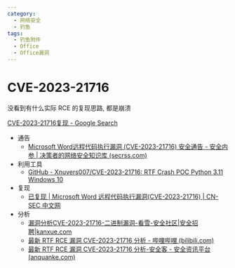 ```yaml
---
category:
  - 网络安全
  - 钓鱼
tags:
  - 钓鱼附件
  - Office
  - Office漏洞
---
```


# CVE-2023-21716

没看到有什么实际 RCE 的复现思路, 都是崩溃

[CVE-2023-21716复现 - Google Search](https://www.google.com/search?q=+CVE-2023-21716复现&sca_esv=b0587616288d9197&sxsrf=ADLYWILHpwP_oDl8nvyz02ZYok2pQ7miMQ%3A1719560508814&source=hp&ei=PGl-ZoKCMMKO2roPnvuN-AE&iflsig=AL9hbdgAAAAAZn53TNWQKDWC730fyL9YmPDHWOhhRGWd&ved=0ahUKEwiCkK-K5v2GAxVCh1YBHZ59Ax8Q4dUDCBY&uact=5&oq=+CVE-2023-21716复现&gs_lp=Egdnd3Mtd2l6IhUgQ1ZFLTIwMjMtMjE3MTblpI3njrAyCBAAGIAEGKIESIENUJoBWLELcAF4AJABAJgB9QGgAagJqgEFMC43LjG4AQPIAQD4AQL4AQGYAgOgAvACqAIKwgIHECMYJxjqAsICCBAAGKIEGIkFmAMOkgcFMS4xLjGgB6sM&sclient=gws-wiz#ip=1)

- 通告
  - [Microsoft Word远程代码执行漏洞 (CVE-2023-21716) 安全通告 - 安全内参 | 决策者的网络安全知识库 (secrss.com)](https://www.secrss.com/articles/52541)
- 利用工具
  - [GitHub - Xnuvers007/CVE-2023-21716: RTF Crash POC Python 3.11 Windows 10](https://github.com/Xnuvers007/CVE-2023-21716)
- 复现
  - [已复现 | Microsoft Word 远程代码执行漏洞(CVE-2023-21716) | CN-SEC 中文网](https://cn-sec.com/archives/1594172.html)
- 分析
  - [漏洞分析CVE-2023-21716-二进制漏洞-看雪-安全社区|安全招聘|kanxue.com](https://bbs.kanxue.com/thread-276473.htm)
  - [最新 RTF RCE 漏洞 CVE-2023-21716 分析 - 哔哩哔哩 (bilibili.com)](https://www.bilibili.com/read/cv22383742/)
  - [最新 RTF RCE 漏洞 CVE-2023-21716 分析-安全客 - 安全资讯平台 (anquanke.com)](https://www.anquanke.com/post/id/287370)

